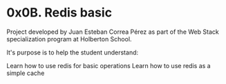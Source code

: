 # 0x0B. Redis basic

Project developed by Juan Esteban Correa Pérez as part of the Web Stack specialization program at Holberton School.

It's purpose is to help the student understand:

Learn how to use redis for basic operations
Learn how to use redis as a simple cache
